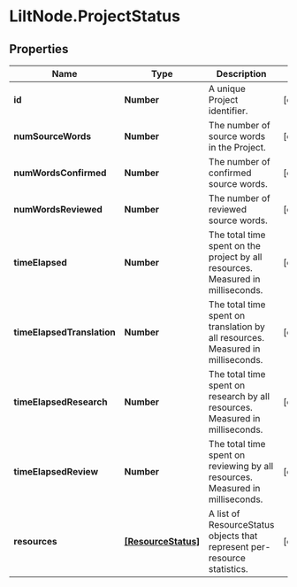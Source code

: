 # LiltNode.ProjectStatus

## Properties

Name | Type | Description | Notes
------------ | ------------- | ------------- | -------------
**id** | **Number** | A unique Project identifier. | [optional] 
**numSourceWords** | **Number** | The number of source words in the Project. | [optional] 
**numWordsConfirmed** | **Number** | The number of confirmed source words. | [optional] 
**numWordsReviewed** | **Number** | The number of reviewed source words. | [optional] 
**timeElapsed** | **Number** | The total time spent on the project by all resources. Measured in milliseconds. | [optional] 
**timeElapsedTranslation** | **Number** | The total time spent on translation by all resources. Measured in milliseconds. | [optional] 
**timeElapsedResearch** | **Number** | The total time spent on research by all resources. Measured in milliseconds. | [optional] 
**timeElapsedReview** | **Number** | The total time spent on reviewing by all resources. Measured in milliseconds. | [optional] 
**resources** | [**[ResourceStatus]**](ResourceStatus.md) | A list of ResourceStatus objects that represent per-resource statistics. | [optional] 


